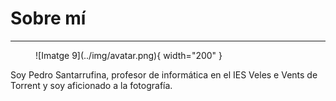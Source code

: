 # Sobre mí
---

<figure markdown>
  ![Imatge 9](../img/avatar.png){ width="200" }
  <!-- <figcaption>Rack de comunicaciones</figcaption> -->
</figure> 


Soy Pedro Santarrufina, profesor de informática en el IES Veles e Vents de Torrent y soy aficionado a la fotografía.
